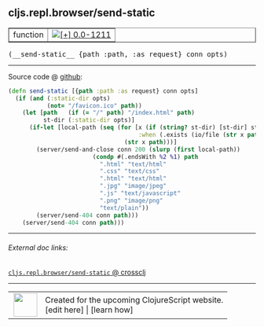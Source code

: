 ## cljs.repl.browser/send-static



 <table border="1">
<tr>
<td>function</td>
<td><a href="https://github.com/cljsinfo/cljs-api-docs/tree/0.0-1211"><img valign="middle" alt="[+] 0.0-1211" title="Added in 0.0-1211" src="https://img.shields.io/badge/+-0.0--1211-lightgrey.svg"></a> </td>
</tr>
</table>


 <samp>
(__send-static__ {path :path, :as request} conn opts)<br>
</samp>

---







Source code @ [github](https://github.com/clojure/clojurescript/blob/r1552/src/clj/cljs/repl/browser.clj#L62-L80):

```clj
(defn send-static [{path :path :as request} conn opts]
  (if (and (:static-dir opts)
           (not= "/favicon.ico" path))
    (let [path   (if (= "/" path) "/index.html" path)
          st-dir (:static-dir opts)]
      (if-let [local-path (seq (for [x (if (string? st-dir) [st-dir] st-dir)
                                     :when (.exists (io/file (str x path)))]
                                 (str x path)))]
        (server/send-and-close conn 200 (slurp (first local-path))
                        (condp #(.endsWith %2 %1) path
                          ".html" "text/html"
                          ".css" "text/css"
                          ".html" "text/html"
                          ".jpg" "image/jpeg"
                          ".js" "text/javascript"
                          ".png" "image/png"
                          "text/plain"))
        (server/send-404 conn path)))
    (server/send-404 conn path)))
```

<!--
Repo - tag - source tree - lines:

 <pre>
clojurescript @ r1552
└── src
    └── clj
        └── cljs
            └── repl
                └── <ins>[browser.clj:62-80](https://github.com/clojure/clojurescript/blob/r1552/src/clj/cljs/repl/browser.clj#L62-L80)</ins>
</pre>

-->

---



###### External doc links:

[`cljs.repl.browser/send-static` @ crossclj](http://crossclj.info/fun/cljs.repl.browser/send-static.html)<br>

---

 <table>
<tr><td>
<img valign="middle" align="right" width="48px" src="http://i.imgur.com/Hi20huC.png">
</td><td>
Created for the upcoming ClojureScript website.<br>
[edit here] | [learn how]
</td></tr></table>

[edit here]:https://github.com/cljsinfo/cljs-api-docs/blob/master/cljsdoc/cljs.repl.browser/send-static.cljsdoc
[learn how]:https://github.com/cljsinfo/cljs-api-docs/wiki/cljsdoc-files

<!--

This information was too distracting to show to readers, but I'll leave it
commented here since it is helpful to:

- pretty-print the data used to generate this document
- and show how to retrieve that data



The API data for this symbol:

```clj
{:ns "cljs.repl.browser",
 :name "send-static",
 :type "function",
 :signature ["[{path :path, :as request} conn opts]"],
 :source {:code "(defn send-static [{path :path :as request} conn opts]\n  (if (and (:static-dir opts)\n           (not= \"/favicon.ico\" path))\n    (let [path   (if (= \"/\" path) \"/index.html\" path)\n          st-dir (:static-dir opts)]\n      (if-let [local-path (seq (for [x (if (string? st-dir) [st-dir] st-dir)\n                                     :when (.exists (io/file (str x path)))]\n                                 (str x path)))]\n        (server/send-and-close conn 200 (slurp (first local-path))\n                        (condp #(.endsWith %2 %1) path\n                          \".html\" \"text/html\"\n                          \".css\" \"text/css\"\n                          \".html\" \"text/html\"\n                          \".jpg\" \"image/jpeg\"\n                          \".js\" \"text/javascript\"\n                          \".png\" \"image/png\"\n                          \"text/plain\"))\n        (server/send-404 conn path)))\n    (server/send-404 conn path)))",
          :title "Source code",
          :repo "clojurescript",
          :tag "r1552",
          :filename "src/clj/cljs/repl/browser.clj",
          :lines [62 80]},
 :full-name "cljs.repl.browser/send-static",
 :full-name-encode "cljs.repl.browser/send-static",
 :history [["+" "0.0-1211"]]}

```

Retrieve the API data for this symbol:

```clj
;; from Clojure REPL
(require '[clojure.edn :as edn])
(-> (slurp "https://raw.githubusercontent.com/cljsinfo/cljs-api-docs/catalog/cljs-api.edn")
    (edn/read-string)
    (get-in [:symbols "cljs.repl.browser/send-static"]))
```

-->
